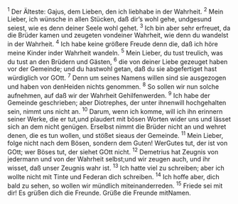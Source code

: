 <p><sup>1</sup> Der Älteste: Gajus, dem Lieben, den ich liebhabe in der Wahrheit. <sup>2</sup> Mein Lieber, ich wünsche in allen Stücken, daß dir’s wohl gehe, undgesund seiest, wie es denn deiner Seele wohl gehet. <sup>3</sup> Ich bin aber sehr erfreuet, da die Brüder kamen und zeugeten vondeiner Wahrheit, wie denn du wandelst in der Wahrheit. <sup>4</sup> Ich habe keine größere Freude denn die, daß ich höre meine Kinder inder Wahrheit wandeln. <sup>5</sup> Mein Lieber, du tust treulich, was du tust an den Brüdern und Gästen, <sup>6</sup> die von deiner Liebe gezeuget haben vor der Gemeinde; und du hastwohl getan, daß du sie abgefertiget hast würdiglich vor GOtt. <sup>7</sup> Denn um seines Namens willen sind sie ausgezogen und haben von denHeiden nichts genommen. <sup>8</sup> So sollen wir nun solche aufnehmen, auf daß wir der Wahrheit Gehilfenwerden. <sup>9</sup> Ich habe der Gemeinde geschrieben; aber Diotrephes, der unter ihnenwill hochgehalten sein, nimmt uns nicht an. <sup>10</sup> Darum, wenn ich komme, will ich ihn erinnern seiner Werke, die er tut,und plaudert mit bösen Worten wider uns und lässet sich an dem nicht genügen. Erselbst nimmt die Brüder nicht an und wehret denen, die es tun wollen, und stößet sieaus der Gemeinde. <sup>11</sup> Mein Lieber, folge nicht nach dem Bösen, sondern dem Guten! WerGutes tut, der ist von GOtt; wer Böses tut, der siehet GOtt nicht. <sup>12</sup> Demetrius hat Zeugnis von jedermann und von der Wahrheit selbst;und wir zeugen auch, und ihr wisset, daß unser Zeugnis wahr ist. <sup>13</sup> Ich hatte viel zu schreiben; aber ich wollte nicht mit Tinte und Federan dich schreiben. <sup>14</sup> Ich hoffe aber, dich bald zu sehen, so wollen wir mündlich miteinanderreden. <sup>15</sup> Friede sei mit dir! Es grüßen dich die Freunde. Grüße die Freunde mitNamen.</p>
